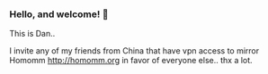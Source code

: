 ### Hello, and welcome! 👋
This is Dan..  

I invite any of my friends from China that have vpn access to mirror  
Homomm http://homomm.org in favor of everyone else.. thx a lot.


   

